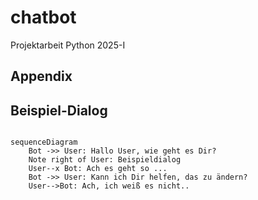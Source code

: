 # chatbot
Projektarbeit Python 2025-I



## Appendix

## Beispiel-Dialog

```mermaid

sequenceDiagram
    Bot ->> User: Hallo User, wie geht es Dir?
    Note right of User: Beispieldialog
    User--x Bot: Ach es geht so ...
    Bot ->> User: Kann ich Dir helfen, das zu ändern?
    User-->Bot: Ach, ich weiß es nicht..
    
    
```